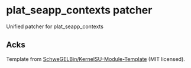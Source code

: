 # plat_seapp_contexts patcher

Unified patcher for plat_seapp_contexts

## Acks

Template from
[SchweGELBin/KernelSU-Module-Template](https://github.com/SchweGELBin/KernelSU-Module-Template)
(MIT licensed).
